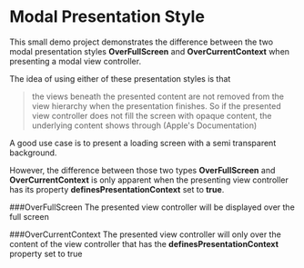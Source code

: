# Modal Presentation Style

This small demo project demonstrates the difference between the two modal presentation styles **OverFullScreen** and **OverCurrentContext** when presenting a modal view controller. 

The idea of using either of these presentation styles is that

> the views beneath the presented content are not removed from the view hierarchy when the presentation finishes. So if the presented view controller does not fill the screen with opaque content, the underlying content shows through (Apple's Documentation)

A good use case is to present a loading screen with a semi transparent background.

However, the difference between those two types **OverFullScreen** and **OverCurrentContext** is only apparent when the presenting view controller has its property **definesPresentationContext** set to **true**.

###OverFullScreen
The presented view controller will be displayed over the full screen

###OverCurrentContext
The presented view controller will only over the content of the view controller that has the **definesPresentationContext** property set to true
